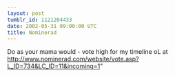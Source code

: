 ```yaml
---
layout: post
tumblr_id: 1121204433  
date: 2002-05-31 09:00:00 UTC
title: Nominerad
---
```


Do as your mama would - vote high for my timeline oL at http://www.nominerad.com/website/vote.asp?L_ID=734&LC_ID=11&incoming=1"
